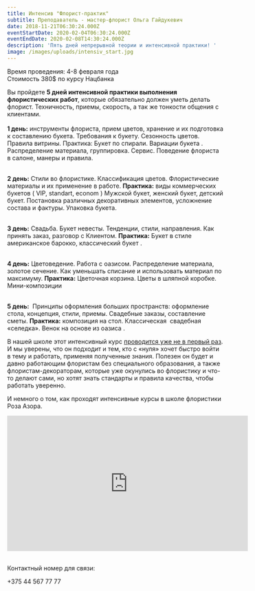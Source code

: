 ```yaml
---
title: Интенсив "Флорист-практик"
subtitle: Преподаватель - мастер-флорист Ольга Гайдукевич
date: 2018-11-21T06:30:24.000Z
eventStartDate: 2020-02-04T06:30:24.000Z
eventEndDate: 2020-02-08T14:30:24.000Z
description: 'Пять дней непрерывной теории и интенсивной практики! '
image: /images/uploads/intensiv_start.jpg
---
```

Время проведения: 4-8 февраля года\
Стоимость 380$ по курсу Нацбанка

Вы пройдете **5 дней интенсивной практики выполнения флористических работ**, которые обязательно должен уметь делать флорист. Техничность, приемы, скорость, а так же тонкости общения с клиентами. \
\
**1 день:** инструменты флориста, прием цветов, хранение и их подготовка к составлению букета. Требования к букету. Сезонность цветов. Правила витрины. Практика: Букет по спирали. Вариации букета . Распределение материала, группировка. Сервис. Поведение флориста в салоне, манеры и правила.

\
**2 день:** Стили во флористике. Классификация цветов. Флористические материалы и их применение в работе. **Практика:** виды коммерческих букетов ( VIP, standart, econom ) Мужской букет, женский букет, детский букет. Постановка различных декоративных элементов, усложнение состава и фактуры. Упаковка букета.

\
**3 день:** Свадьба. Букет невесты. Тенденции, стили, направления. Как принять заказ, разговор с Клиентом. **Практика:** Букет в стиле американское барокко, классический букет .

\
**4 день:** Цветоведение. Работа с оазисом. Распределение материала, золотое сечение. Как уменьшать списание и использовать материал по максимуму. **Практика:** Цветочная корзина. Цветы в шляпной коробке. Мини-композиции

\
**5 день:**  Принципы оформления больших пространств: оформление стола, концепция, стили, приемы. Свадебные заказы, составление сметы. **Практика:** композиция на стол. Классическая  свадебная «селедка». Венок на основе из оазиса .

В нашей школе этот интенсивный курс [проводится уже не в первый раз](http://www.beflorist.by/blog/teper-my-gotovim-nastoyashih-floristov-praktikov/). И мы уверены, что он подходит и тем, кто с «нуля» хочет быстро войти в тему и работать, применяя полученные знания. Полезен он будет и давно работающим флористам без специального образования, а также   флористам-декораторам, которые уже окунулись во флористику и что-то делают сами, но хотят знать стандарты и правила качества, чтобы работать уверенно.

И немного о том, как проходят интенсивные курсы в школе флористики Роза Азора.

<iframe width="560" height="315" src="https://www.youtube.com/embed/V4EYTF3nc0M" frameborder="0" allow="autoplay; encrypted-media" allowfullscreen></iframe>

\
Контактный номер для связи:

+375 44 567 77 77
